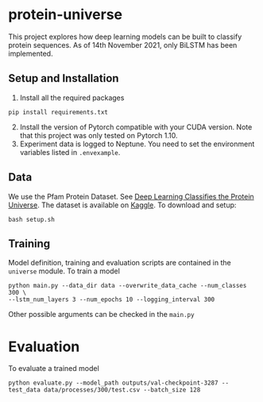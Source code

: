 # protein-universe
This project explores how deep learning models can be built to classify protein sequences. As of 14th November 2021, only BiLSTM has been implemented. 

## Setup and Installation
1. Install all the required packages
```
pip install requirements.txt
```
2. Install the version of Pytorch compatible with your CUDA version. Note that this project was only tested on Pytorch 1.10.
3. Experiment data is logged to Neptune. You need to set the environment variables listed in `.envexample`.

## Data
We use the Pfam Protein Dataset. See [Deep Learning Classifies the Protein Universe](https://research.google/pubs/pub48390/).
The dataset is available on [Kaggle](https://www.kaggle.com/googleai/pfam-seed-random-split). To download and setup:
```
bash setup.sh
```

## Training
Model definition, training and evaluation scripts are contained in the `universe` module. To train a model
```
python main.py --data_dir data --overwrite_data_cache --num_classes 300 \
--lstm_num_layers 3 --num_epochs 10 --logging_interval 300
```
Other possible arguments can be checked in the `main.py`

# Evaluation
To evaluate a trained model
```
python evaluate.py --model_path outputs/val-checkpoint-3287 --test_data data/processes/300/test.csv --batch_size 128
```

